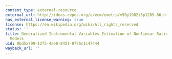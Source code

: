 ```yaml
---
content_type: external-resource
external_url: http://ideas.repec.org/a/ecm/emetrp/v50y1982i5p1269-86.html
has_external_license_warning: true
license: https://en.wikipedia.org/wiki/All_rights_reserved
status: ''
title: Generalized Instrumental Variables Estimation of Nonlinear Rational Expectations
  Models
uid: 0bd5a799-12f5-4ae0-8451-8776c1c47444
wayback_url: ''
---
```

